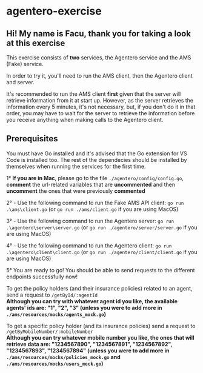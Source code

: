 # agentero-exercise

## Hi! My name is Facu, thank you for taking a look at this exercise 

This exercise consists of **two** services, the Agentero service and the AMS (Fake) service.

In order to try it, you'll need to run the AMS client, then the Agentero client and server.

It's recommended to run the AMS client **first** given that the server will retrieve information from it at start up. However, as the server retrieves the information every 5 minutes, it's not necessary, but, if you don't do it in that order, you may have to wait for the server to retrieve the information before you receive anything when making calls to the Agentero client.

## Prerequisites
You must have Go installed and it's advised that the Go extension for VS Code is installed too. The rest of the dependecies should be installed by themselves when running the services for the first time.

1° **If you are in Mac**, please go to the file `./agentero/config/config.go`, **comment** the url-related variables that are **uncommented** and then **uncomment** the ones that were previously **commented**

2° - Use the following command to run the Fake AMS API client: `go run .\ams\client.go` (or `go run ./ams/client.go` if you are using MacOS)

3° - Use the following command to run the Agentero server: `go run .\agentero\server\server.go` (or `go run ./agentero/server/server.go` if you are using MacOS)

4° - Use the following command to run the Agentero client: `go run .\agentero\client\client.go` (or `go run ./agentero/client/client.go` if you are using MacOS)

5° You are ready to go! You should be able to send requests to the different endpoints successfully now!

To get the policy holders (and their insurance policies) related to an agent, send a request to `/getById/:agentId`  
__Although you can try with whatever agent id you like, the available agents' ids are: "1", "2", "3" (unless you were to add more in `./ams/resources/mocks/agents_mock.go`)__

To get a specific policy holder (and its insurance policies) send a request to `/getByMobileNumber/:mobileNumber`  
__Although you can try whatever mobile number you like, the ones that will retrieve data are: "1234567890", "1234567891", "1234567892", "1234567893", "1234567894" (unless you were to add more in `./ams/resources/mocks/policies_mock.go` and `./ams/resources/mocks/users_mock.go`)__